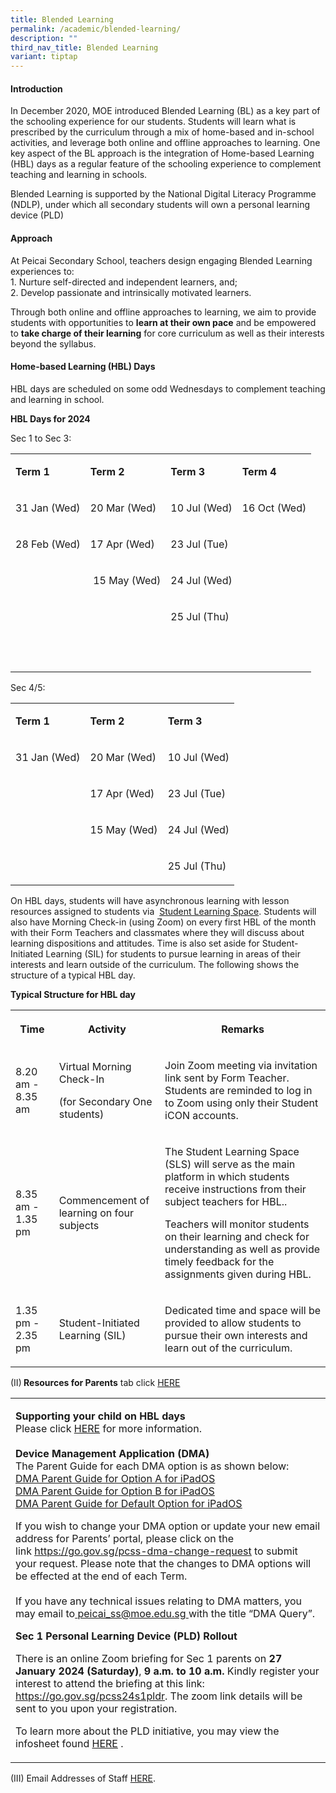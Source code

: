 ```yaml
---
title: Blended Learning
permalink: /academic/blended-learning/
description: ""
third_nav_title: Blended Learning
variant: tiptap
---
```

<h4><strong>Introduction</strong></h4><p>In December 2020, MOE introduced Blended Learning (BL) as a key part of the schooling experience for our students. Students will learn what is prescribed by the curriculum through a mix of home-based and in-school activities, and leverage both online and offline approaches to learning. One key aspect of the BL approach is the integration of Home-based Learning (HBL) days as a regular feature of the schooling experience to complement teaching and learning in schools.</p><p>Blended Learning is supported by the National Digital Literacy Programme (NDLP), under which all secondary students will own a personal learning device (PLD)</p><h4><strong>Approach</strong></h4><p>At Peicai Secondary School, teachers design engaging Blended Learning experiences to:<br>1. Nurture self-directed and independent learners, and;<br>2. Develop passionate and intrinsically motivated learners.</p><p>Through both online and offline approaches to learning, we aim to provide students with opportunities to <strong>learn at their own pace</strong>&nbsp;and be empowered to&nbsp;<strong>take charge of their learning</strong>&nbsp;for core curriculum as well as their interests beyond the syllabus.&nbsp;</p><h4><strong>Home-based Learning (HBL) Days</strong></h4><p>HBL days are scheduled on some odd Wednesdays to complement teaching and learning in school.</p><p><strong>HBL Days for 2024</strong></p><p>Sec 1 to Sec 3:</p><table><tbody><tr><td rowspan="1" colspan="1"><p><strong>Term 1</strong></p></td><td rowspan="1" colspan="1"><p><strong>Term 2</strong></p></td><td rowspan="1" colspan="1"><p><strong>Term 3</strong></p></td><td rowspan="1" colspan="1"><p><strong>Term 4</strong></p></td></tr><tr><td rowspan="1" colspan="1"><p>31 Jan (Wed)</p></td><td rowspan="1" colspan="1"><p>20 Mar (Wed)</p></td><td rowspan="1" colspan="1"><p>10 Jul (Wed)</p></td><td rowspan="1" colspan="1"><p>16 Oct (Wed)</p></td></tr><tr><td rowspan="1" colspan="1"><p>28 Feb (Wed)</p></td><td rowspan="1" colspan="1"><p>17 Apr (Wed)</p></td><td rowspan="1" colspan="1"><p>23 Jul (Tue)</p></td><td rowspan="1" colspan="1"><p></p></td></tr><tr><td rowspan="1" colspan="1"><p>&nbsp;</p></td><td rowspan="1" colspan="1"><p>&nbsp;15 May (Wed)</p></td><td rowspan="1" colspan="1"><p>24 Jul (Wed)</p></td><td rowspan="1" colspan="1"><p></p></td></tr><tr><td rowspan="1" colspan="1"><p>&nbsp;</p></td><td rowspan="1" colspan="1"><p></p></td><td rowspan="1" colspan="1"><p>25 Jul (Thu)</p></td><td rowspan="1" colspan="1"><p></p></td></tr><tr><td rowspan="1" colspan="1"><p>&nbsp;</p></td><td rowspan="1" colspan="1"><p></p></td><td rowspan="1" colspan="1"><p>&nbsp;</p></td><td rowspan="1" colspan="1"><p></p></td></tr></tbody></table><p>Sec 4/5:</p><table><tbody><tr><td rowspan="1" colspan="1"><p><strong>Term 1</strong></p></td><td rowspan="1" colspan="1"><p><strong>Term 2</strong></p></td><td rowspan="1" colspan="1"><p><strong>Term 3</strong></p></td></tr><tr><td rowspan="1" colspan="1"><p>31 Jan (Wed)</p></td><td rowspan="1" colspan="1"><p>20 Mar (Wed)</p></td><td rowspan="1" colspan="1"><p>10 Jul (Wed)</p></td></tr><tr><td rowspan="1" colspan="1"><p></p></td><td rowspan="1" colspan="1"><p>17 Apr (Wed)</p></td><td rowspan="1" colspan="1"><p>23 Jul (Tue)</p></td></tr><tr><td rowspan="1" colspan="1"><p>&nbsp;</p></td><td rowspan="1" colspan="1"><p>15 May (Wed)</p></td><td rowspan="1" colspan="1"><p>24 Jul (Wed)</p></td></tr><tr><td rowspan="1" colspan="1"><p></p></td><td rowspan="1" colspan="1"><p></p></td><td rowspan="1" colspan="1"><p>25 Jul (Thu)</p></td></tr></tbody></table><p>On HBL days, students will have asynchronous learning with lesson resources assigned to students via &nbsp;<a href="https://vle.learning.moe.edu.sg/login/" rel="noopener" target="_blank">Student Learning Space</a>.&nbsp;Students will also have Morning Check-in (using Zoom) on every first HBL of the month with their Form Teachers and classmates where they will discuss about learning dispositions and attitudes. Time is also set aside for Student-Initiated Learning (SIL) for students to pursue learning in areas of their interests and learn outside of the curriculum. The following shows the structure of a typical HBL day.</p><p><strong>Typical Structure for HBL day</strong></p><table><tbody><tr><th rowspan="1" colspan="1"><p>Time</p></th><th rowspan="1" colspan="1"><p>Activity</p></th><th rowspan="1" colspan="1"><p>Remarks</p></th></tr><tr><td rowspan="1" colspan="1"><p>8.20 am - 8.35 am</p></td><td rowspan="1" colspan="1"><p>Virtual Morning Check-In</p><p>(for Secondary One students)</p></td><td rowspan="1" colspan="1"><p>Join Zoom meeting via invitation link sent by Form Teacher. Students are reminded to log in to Zoom using only their Student iCON accounts.</p></td></tr><tr><td rowspan="1" colspan="1"><p>8.35 am - 1.35 pm</p></td><td rowspan="1" colspan="1"><p>Commencement of learning on four subjects</p></td><td rowspan="1" colspan="1"><p>The Student Learning Space (SLS) will serve as the main platform in which students receive instructions from their subject teachers for HBL..</p><p>Teachers will monitor students on their learning and check for understanding as well as provide timely feedback for the assignments given during HBL.</p></td></tr><tr><td rowspan="1" colspan="1"><p>1.35 pm - 2.35 pm</p></td><td rowspan="1" colspan="1"><p>Student-Initiated Learning (SIL) &nbsp;</p></td><td rowspan="1" colspan="1"><p>Dedicated time and space will be provided to allow students to pursue their own interests and learn out of the curriculum.</p></td></tr></tbody></table><p>(II)<strong> Resources for Parents</strong> tab click <a href="https://www.peicaisec.moe.edu.sg/parents/resources-for-parents/" rel="noopener noreferrer nofollow" target="_blank">HERE</a></p><table><tbody><tr><td rowspan="1" colspan="1"><p><strong>Supporting your child on HBL days<br></strong>Please click <a href="https://drive.google.com/file/d/1txnRihNcYINKnLP_fD5HS2cfn3t6XtGy/view" rel="noopener noreferrer nofollow" target="_blank">HERE</a> for more information.<br><br><strong>Device Management Application (DMA)<br></strong>The Parent Guide for each DMA option is as shown below:<br><a href="https://www.peicaisec.moe.edu.sg/files/DMA%20Parent%20Guide%20for%20Option%20A%20for%20iPadOS1.pdf" rel="noopener noreferrer nofollow" target="_blank"><u>DMA Parent Guide for Option A for iPadOS</u></a><br><a href="https://www.peicaisec.moe.edu.sg/files/DMA%20Parent%20Guide%20for%20Option%20B%20for%20iPadOS1.pdf" rel="noopener noreferrer nofollow" target="_blank"><u>DMA Parent Guide for Option B for iPadOS</u></a><br><a href="https://www.peicaisec.moe.edu.sg/files/DMA%20Parent%20Guide%20for%20Default%20Option%20for%20iPadOS1.pdf" rel="noopener noreferrer nofollow" target="_blank"><u>DMA Parent Guide for Default Option for iPadOS</u></a></p><p>If you wish to change your DMA option or update your new email address for Parents’ portal, please click on the link&nbsp;<a href="https://form.gov.sg/606bb606505fae0011bf06f2/" rel="noopener noreferrer nofollow" target="_blank"><u>https://go.gov.sg/pcss-dma-change-request</u></a>&nbsp;to submit your request. Please note that the changes to DMA options will be effected at the end of each Term.<br><br>If you have any technical issues relating to DMA matters, you may email to<u>&nbsp;</u><a rel="noopener noreferrer nofollow" target="_blank"><u>peicai_ss@moe.edu.sg</u></a><u>&nbsp;</u>with the title “DMA Query”.</p><p><strong>Sec 1 Personal Learning Device (PLD) Rollout</strong></p><p>There is an online Zoom briefing for Sec 1 parents on <strong>27 January 2024 (Saturday)</strong>, <strong>9 a.m. to 10 a.m.</strong> Kindly register your interest to attend the briefing at this link: <a href="https://go.gov.sg/pcss24s1pldr" rel="noopener noreferrer nofollow" target="_blank"><u>https://go.gov.sg/pcss24s1pldr</u></a>. The zoom link details will be sent to you upon your registration.</p><p>To learn more about the PLD initiative, you may view the infosheet found <a href="https://drive.google.com/file/d/11ilIhLvzEQbiB3t7_jjYC9cjdmilfGVL/view" rel="noopener noreferrer nofollow" target="_blank">HERE</a> .</p></td></tr></tbody></table><p></p><p>(III) Email Addresses of Staff <a href="https://www.peicaisec.moe.edu.sg/our-peicai-family/staff-email-addresses-2023/" rel="noopener noreferrer nofollow" target="_blank">HERE</a>.</p>